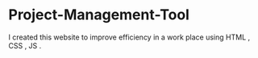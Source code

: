 # Project-Management-Tool
I created this website to improve efficiency  in a work place using HTML , CSS , JS .
